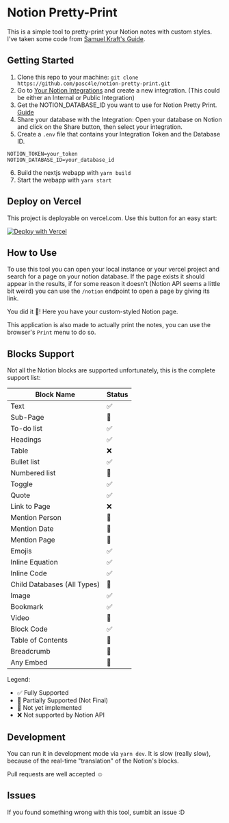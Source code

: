 # Notion Pretty-Print
This is a simple tool to pretty-print your Notion notes with custom styles. I've taken some code from [Samuel Kraft's Guide](https://samuelkraft.com/blog/building-a-notion-blog-with-public-api).
## Getting Started
1. Clone this repo to your machine: `git clone https://github.com/pasc4le/notion-pretty-print.git`
2. Go to [Your Notion Integrations](https://www.notion.so/my-integrations) and create a new integration. (This could be either an Internal or Public Integration)
3. Get the NOTION_DATABASE_ID you want to use for Notion Pretty Print. [Guide](https://stackoverflow.com/questions/67728038/where-to-find-database-id-for-my-database-in-notion)
4. Share your database with the Integration: Open your database on Notion and click on the Share button, then select your integration. 
5. Create a `.env` file that contains your Integration Token and the Database ID.
  ```env
  NOTION_TOKEN=your_token
  NOTION_DATABASE_ID=your_database_id
  ```
6. Build the nextjs webapp with `yarn build`
7. Start the webapp with `yarn start`
## Deploy on Vercel
This project is deployable on vercel.com. Use this button for an easy start:

[![Deploy with Vercel](https://vercel.com/button)](https://vercel.com/new/clone?repository-url=https%3A%2F%2Fgithub.com%2Fpasc4le%2Fnotion-pretty-print.git&env=NOTION_TOKEN,NOTION_DATABASE_ID&envDescription=For%20this%20project%20to%20work%20you%20need%20to%20generate%20your%20own%20Notion%20Integration%20secret%20Token%20and%20you%20should%20get%20your%20database%20id.%20Checkout%20the%20README%20for%20more%20info.&envLink=https%3A%2F%2Fgithub.com%2Fpasc4le%2Fnotion-pretty-print)
## How to Use
To use this tool you can open your local instance or your vercel project and search for a page on your notion database. If the page exists it should appear in the results, if for some reason it doesn't (Notion API seems a little bit weird) you can use the `/notion` endpoint to open a page by giving its link.

You did it 🎊! Here you have your custom-styled Notion page. 

This application is also made to actually print the notes, you can use the browser's `Print` menu to do so.
## Blocks Support
Not all the Notion blocks are supported unfortunately, this is the complete support list:

| Block Name                  | Status |
| --------------------------- | ------ |
| Text                        | ✅      |
| Sub-Page                    | 🚧      |
| To-do list                  | ✅      |
| Headings                    | ✅      |
| Table                       | ❌      |
| Bullet list                 | ✅      |
| Numbered list               | 🚧      |
| Toggle                      | ✅      |
| Quote                       | ✅      |
| Link to Page                | ❌      |
| Mention Person              | 🚧      |
| Mention Date                | 🚧      |
| Mention Page                | 🚧      |
| Emojis                      | ✅      |
| Inline Equation             | ✅      |
| Inline Code                 | ✅      |
| Child Databases (All Types) | 🔧      |
| Image                       | ✅      |
| Bookmark                    | ✅      |
| Video                       | 🔧      |
| Block Code                  | ✅      |
| Table of Contents           | 🔧      |
| Breadcrumb                  | 🔧      |
| Any Embed                   | 🚧      |

Legend:
- ✅ Fully Supported
- 🚧 Partially Supported (Not Final)
- 🔧 Not yet implemented
- ❌ Not supported by Notion API 
## Development
You can run it in development mode via `yarn dev`. It is slow (really slow), because of the real-time "translation" of the Notion's blocks.

Pull requests are well accepted ☺️

## Issues
If you found something wrong with this tool, sumbit an issue :D
